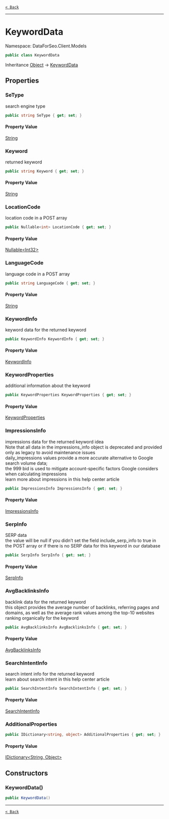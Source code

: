 [`< Back`](./)

---

# KeywordData

Namespace: DataForSeo.Client.Models

```csharp
public class KeywordData
```

Inheritance [Object](https://docs.microsoft.com/en-us/dotnet/api/system.object) → [KeywordData](./dataforseo.client.models.keyworddata)

## Properties

### **SeType**

search engine type

```csharp
public string SeType { get; set; }
```

#### Property Value

[String](https://docs.microsoft.com/en-us/dotnet/api/system.string)<br>

### **Keyword**

returned keyword

```csharp
public string Keyword { get; set; }
```

#### Property Value

[String](https://docs.microsoft.com/en-us/dotnet/api/system.string)<br>

### **LocationCode**

location code in a POST array

```csharp
public Nullable<int> LocationCode { get; set; }
```

#### Property Value

[Nullable&lt;Int32&gt;](https://docs.microsoft.com/en-us/dotnet/api/system.nullable-1)<br>

### **LanguageCode**

language code in a POST array

```csharp
public string LanguageCode { get; set; }
```

#### Property Value

[String](https://docs.microsoft.com/en-us/dotnet/api/system.string)<br>

### **KeywordInfo**

keyword data for the returned keyword

```csharp
public KeywordInfo KeywordInfo { get; set; }
```

#### Property Value

[KeywordInfo](./dataforseo.client.models.keywordinfo)<br>

### **KeywordProperties**

additional information about the keyword

```csharp
public KeywordProperties KeywordProperties { get; set; }
```

#### Property Value

[KeywordProperties](./dataforseo.client.models.keywordproperties)<br>

### **ImpressionsInfo**

impressions data for the returned keyword idea
 <br>Note that all data in the impressions_info object is deprecated and provided only as legacy to avoid maintenance issues
 <br>daily_impressions values provide a more accurate alternative to Google search volume data;
 <br>the 999 bid is used to mitigate account-specific factors Google considers when calculating impressions
 <br>learn more about impressions in this help center article

```csharp
public ImpressionsInfo ImpressionsInfo { get; set; }
```

#### Property Value

[ImpressionsInfo](./dataforseo.client.models.impressionsinfo)<br>

### **SerpInfo**

SERP data
 <br>the value will be null if you didn’t set the field include_serp_info to true in the POST array or if there is no SERP data for this keyword in our database

```csharp
public SerpInfo SerpInfo { get; set; }
```

#### Property Value

[SerpInfo](./dataforseo.client.models.serpinfo)<br>

### **AvgBacklinksInfo**

backlink data for the returned keyword
 <br>this object provides the average number of backlinks, referring pages and domains, as well as the average rank values among the top-10 websites ranking organically for the keyword

```csharp
public AvgBacklinksInfo AvgBacklinksInfo { get; set; }
```

#### Property Value

[AvgBacklinksInfo](./dataforseo.client.models.avgbacklinksinfo)<br>

### **SearchIntentInfo**

search intent info for the returned keyword
 <br>learn about search intent in this help center article

```csharp
public SearchIntentInfo SearchIntentInfo { get; set; }
```

#### Property Value

[SearchIntentInfo](./dataforseo.client.models.searchintentinfo)<br>

### **AdditionalProperties**

```csharp
public IDictionary<string, object> AdditionalProperties { get; set; }
```

#### Property Value

[IDictionary&lt;String, Object&gt;](https://docs.microsoft.com/en-us/dotnet/api/system.collections.generic.idictionary-2)<br>

## Constructors

### **KeywordData()**

```csharp
public KeywordData()
```

---

[`< Back`](./)
